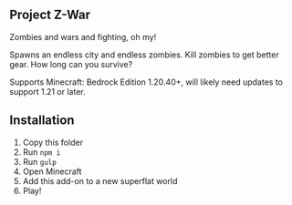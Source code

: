 ## Project Z-War

Zombies and wars and fighting, oh my!

Spawns an endless city and endless zombies. Kill zombies to get better gear. How long can you survive?

Supports Minecraft: Bedrock Edition 1.20.40+, will likely need updates to support 1.21 or later.

## Installation

1. Copy this folder
1. Run `npm i`
1. Run `gulp`
1. Open Minecraft
1. Add this add-on to a new superflat world
1. Play!
